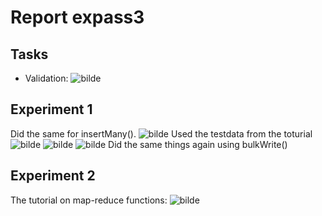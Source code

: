 # Report expass3

## Tasks
* Validation:
  ![bilde](https://github.com/EndreSletnes/dat250assignment1/assets/81162433/13c804f1-fe5e-433d-9091-151066365331)
## Experiment 1
Did the same for insertMany().
![bilde](https://github.com/EndreSletnes/dat250assignment1/assets/81162433/c6b168b7-16e0-42e8-a634-5bbfbe099871)
Used the testdata from the toturial
![bilde](https://github.com/EndreSletnes/dat250assignment1/assets/81162433/a6f7ae68-d3ee-4408-89e1-314277942905)
![bilde](https://github.com/EndreSletnes/dat250assignment1/assets/81162433/40a285b4-de42-4fd5-84f0-68147e5a1c54)
![bilde](https://github.com/EndreSletnes/dat250assignment1/assets/81162433/256d1311-6e81-408a-9a12-d022d9a78cf6)
Did the same things again using bulkWrite()

## Experiment 2
The tutorial on map-reduce functions:
![bilde](https://github.com/EndreSletnes/dat250assignment1/assets/81162433/001597bd-0f72-4be1-bad6-e0d8d4986029)

